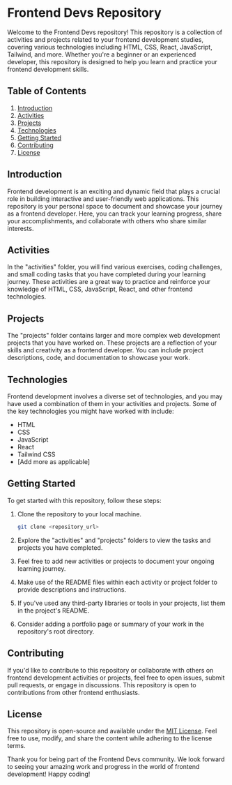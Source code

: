 # Frontend Devs Repository

Welcome to the Frontend Devs repository! This repository is a collection of activities and projects related to your frontend development studies, covering various technologies including HTML, CSS, React, JavaScript, Tailwind, and more. Whether you're a beginner or an experienced developer, this repository is designed to help you learn and practice your frontend development skills.

## Table of Contents

1. [Introduction](#introduction)
2. [Activities](#activities)
3. [Projects](#projects)
4. [Technologies](#technologies)
5. [Getting Started](#getting-started)
6. [Contributing](#contributing)
7. [License](#license)

## Introduction

Frontend development is an exciting and dynamic field that plays a crucial role in building interactive and user-friendly web applications. This repository is your personal space to document and showcase your journey as a frontend developer. Here, you can track your learning progress, share your accomplishments, and collaborate with others who share similar interests.

## Activities

In the "activities" folder, you will find various exercises, coding challenges, and small coding tasks that you have completed during your learning journey. These activities are a great way to practice and reinforce your knowledge of HTML, CSS, JavaScript, React, and other frontend technologies.

## Projects

The "projects" folder contains larger and more complex web development projects that you have worked on. These projects are a reflection of your skills and creativity as a frontend developer. You can include project descriptions, code, and documentation to showcase your work.

## Technologies

Frontend development involves a diverse set of technologies, and you may have used a combination of them in your activities and projects. Some of the key technologies you might have worked with include:
- HTML
- CSS
- JavaScript
- React
- Tailwind CSS
- [Add more as applicable]

## Getting Started

To get started with this repository, follow these steps:

1. Clone the repository to your local machine.
   ```bash
   git clone <repository_url>
   ```

2. Explore the "activities" and "projects" folders to view the tasks and projects you have completed.

3. Feel free to add new activities or projects to document your ongoing learning journey.

4. Make use of the README files within each activity or project folder to provide descriptions and instructions.

5. If you've used any third-party libraries or tools in your projects, list them in the project's README.

6. Consider adding a portfolio page or summary of your work in the repository's root directory.

## Contributing

If you'd like to contribute to this repository or collaborate with others on frontend development activities or projects, feel free to open issues, submit pull requests, or engage in discussions. This repository is open to contributions from other frontend enthusiasts.

## License

This repository is open-source and available under the [MIT License](LICENSE). Feel free to use, modify, and share the content while adhering to the license terms.

Thank you for being part of the Frontend Devs community. We look forward to seeing your amazing work and progress in the world of frontend development! Happy coding!
